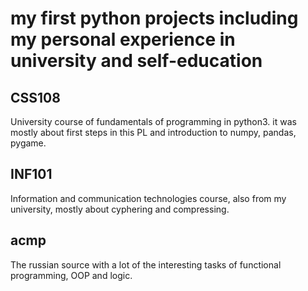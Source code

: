 # my first python projects including my personal experience in university and self-education

## CSS108
University course of fundamentals of programming in python3. it was mostly about first steps in this PL and introduction to numpy, pandas, pygame.
## INF101
Information and communication technologies course, also from my university, mostly about cyphering and compressing.

## acmp
The russian source with a lot of the interesting tasks of functional programming, OOP and logic.
